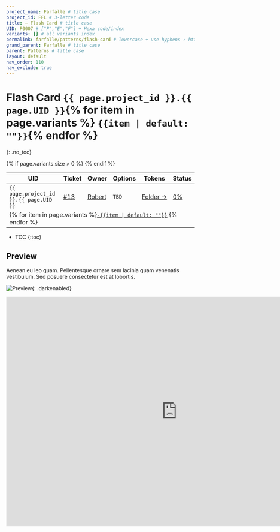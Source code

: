 ```yaml
---
project_name: Farfalle # title case
project_id: FFL # 3-letter code
title: — Flash Card # title case
UID: P0007 # ["P","E","F"] + Hexa code/index
variants: [] # all variants index
permalink: farfalle/patterns/flash-card # lowercase + use hyphens › https://tinyurl.com/27kmc4rb
grand_parent: Farfalle # title case
parent: Patterns # title case
layout: default
nav_order: 110
nav_exclude: true
---
```


# Flash Card&nbsp;`{{ page.project_id }}.{{ page.UID }}`{% for item in page.variants %}&nbsp;`{{item | default: ""}}`{% endfor %}
{: .no_toc}

<table class="headTopBorder">
  <thead>
    <tr>
      <th>UID</th>
      <th>Ticket</th>
      <th>Owner</th>
      <th>Options</th>
      <th>Tokens</th>
      <th>Status</th>
    </tr>
  </thead>
  <tbody>
    <tr>
      <td><code>{{ page.project_id }}.{{ page.UID }}</code></td>
      <td><a href="https://github.com/yummly/pasta/issues/13">&#35;13</a></td>
      <td><a href="https://github.com/robert-ANML">Robert</a></td>
      <td><span data-toolclip='TBD'><code>TBD</code></span></td>
      <td><a href="{{ site.url }}/pasta/assets/projects/{{ page.project_id }}/tokens/">Folder&nbsp;→</a></td>
      <td><a href="#accessibility-status"><span id="statusWidget"></span><span>0%</span></a></td>
    </tr>
    {% if page.variants.size > 0 %}
    <tr>
      <td colspan="6" class="pageHeaderVariantsRow">
        {% for item in page.variants %}<a href="#{{ page.UID }}-{{item}}"><code>-{{item | default: ""}}</code></a> {% endfor %}
      </td>
    </tr>
    {% endif %}
  </tbody>
</table>

- TOC
{:toc}

## Preview

Aenean eu leo quam. Pellentesque ornare sem lacinia quam venenatis vestibulum. Sed posuere consectetur est at lobortis.

![Preview]({{site.baseurl}}/assets/projects/{{page.project_id}}/images/YPL-DOC-imgPlaceholder-Full.png){: .darkenabled}

<!-- 
<iframe style="border: 1px solid rgba(0, 0, 0, 0.1);" width="800" height="450" src="https://www.figma.com/embed?embed_host=share&url=https%3A%2F%2Fwww.figma.com%2Fproto%2Fle9hbXPWmA55qUA7a7otgH%2Fbranch%2F63eOdP9xlxgPcmHnwcHGO5%2FPasta-0.1.0%3Fpage-id%3D4001%253A70652%26node-id%3D4053%253A63175%26viewport%3D711%252C25%252C0.12%26scaling%3Dmin-zoom%26starting-point-node-id%3D4053%253A63175%26show-proto-sidebar%3D1" allowfullscreen></iframe>
 -->


<iframe style="border: 1px solid rgba(0, 0, 0, 0.1);" width="910" height="610" src="https://www.figma.com/embed?embed_host=share&url=https%3A%2F%2Fwww.figma.com%2Fproto%2Fle9hbXPWmA55qUA7a7otgH%2Fbranch%2F63eOdP9xlxgPcmHnwcHGO5%2FPasta-0.1.0%3Fpage-id%3D4001%253A70652%26node-id%3D4053%253A63177%26viewport%3D711%252C25%252C0.12%26scaling%3Dmin-zoom%26starting-point-node-id%3D4053%253A63175" allowfullscreen></iframe>